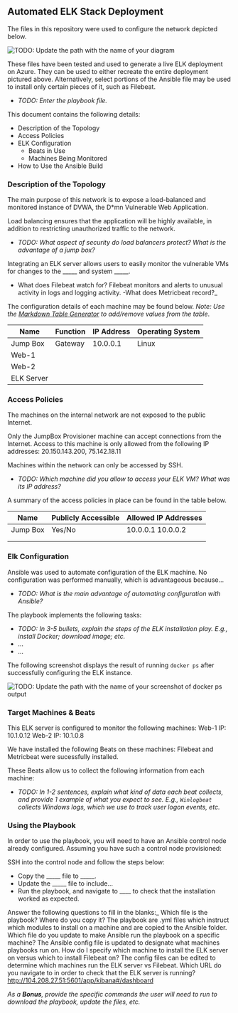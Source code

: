 ## Automated ELK Stack Deployment

The files in this repository were used to configure the network depicted below.

![TODO: Update the path with the name of your diagram](Images/diagram_filename.png)

These files have been tested and used to generate a live ELK deployment on Azure. They can be used to either recreate the entire deployment pictured above. Alternatively, select portions of the Ansible file may be used to install only certain pieces of it, such as Filebeat.

  - _TODO: Enter the playbook file._

This document contains the following details:
- Description of the Topology
- Access Policies
- ELK Configuration
  - Beats in Use
  - Machines Being Monitored
- How to Use the Ansible Build


### Description of the Topology

The main purpose of this network is to expose a load-balanced and monitored instance of DVWA, the D*mn Vulnerable Web Application.

Load balancing ensures that the application will be highly available, in addition to restricting unauthorized traffic to the network.
- _TODO: What aspect of security do load balancers protect? What is the advantage of a jump box?_

Integrating an ELK server allows users to easily monitor the vulnerable VMs for changes to the _____ and system _____.
- What does Filebeat watch for?  Filebeat monitors and alerts to unusual activity in logs and logging activity.
-What does Metricbeat record?_

The configuration details of each machine may be found below.
_Note: Use the [Markdown Table Generator](http://www.tablesgenerator.com/markdown_tables) to add/remove values from the table_.

| Name     | Function | IP Address | Operating System |
|----------|----------|------------|------------------|
| Jump Box | Gateway  | 10.0.0.1   | Linux            |
| Web-1    |          |            |                  |
| Web-2     |          |            |                  |
| ELK Server     |          |            |                  |

### Access Policies

The machines on the internal network are not exposed to the public Internet. 

Only the JumpBox Provisioner machine can accept connections from the Internet. Access to this machine is only allowed from the following IP addresses:
20.150.143.200, 75.142.18.11

Machines within the network can only be accessed by SSH.
- _TODO: Which machine did you allow to access your ELK VM? What was its IP address?_

A summary of the access policies in place can be found in the table below.

| Name     | Publicly Accessible | Allowed IP Addresses |
|----------|---------------------|----------------------|
| Jump Box | Yes/No              | 10.0.0.1 10.0.0.2    |
|          |                     |                      |
|          |                     |                      |

### Elk Configuration

Ansible was used to automate configuration of the ELK machine. No configuration was performed manually, which is advantageous because...
- _TODO: What is the main advantage of automating configuration with Ansible?_

The playbook implements the following tasks:
- _TODO: In 3-5 bullets, explain the steps of the ELK installation play. E.g., install Docker; download image; etc._
- ...
- ...

The following screenshot displays the result of running `docker ps` after successfully configuring the ELK instance.

![TODO: Update the path with the name of your screenshot of docker ps output](Images/docker_ps_output.png)

### Target Machines & Beats
This ELK server is configured to monitor the following machines:
Web-1 IP: 10.1.0.12
Web-2 IP: 10.1.0.8

We have installed the following Beats on these machines:
Filebeat and Metricbeat were sucessfully installed.

These Beats allow us to collect the following information from each machine:
- _TODO: In 1-2 sentences, explain what kind of data each beat collects, and provide 1 example of what you expect to see. E.g., `Winlogbeat` collects Windows logs, which we use to track user logon events, etc._

### Using the Playbook
In order to use the playbook, you will need to have an Ansible control node already configured. Assuming you have such a control node provisioned: 

SSH into the control node and follow the steps below:
- Copy the _____ file to _____.
- Update the _____ file to include...
- Run the playbook, and navigate to ____ to check that the installation worked as expected.

Answer the following questions to fill in the blanks:_
Which file is the playbook? Where do you copy it? The playbook are .yml files which instruct which modules to install on a machine and are copied to the Ansible folder.
Which file do you update to make Ansible run the playbook on a specific machine? The Ansible config file is updated to designate what machines playbooks run on.
How do I specify which machine to install the ELK server on versus which to install Filebeat on? The config files can be edited to determine which machines run the ELK server vs Filebeat.
Which URL do you navigate to in order to check that the ELK server is running?  http://104.208.27.51:5601/app/kibana#/dashboard

_As a **Bonus**, provide the specific commands the user will need to run to download the playbook, update the files, etc._
